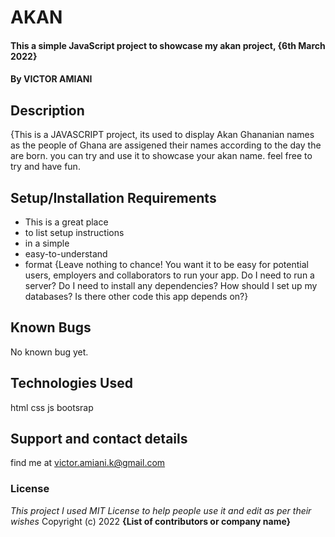 # AKAN

#### This a simple JavaScript project to showcase my akan project, {6th March 2022}
#### By **VICTOR AMIANI**
## Description
{This is a JAVASCRIPT project, its used to display Akan Ghananian names as the people of Ghana are assigened their names according to the day the are born. you can try and use it to showcase your akan name. feel free to try  and have fun. 
## Setup/Installation Requirements
* This is a great place
* to list setup instructions
* in a simple
* easy-to-understand
* format
{Leave nothing to chance! You want it to be easy for potential users, employers and collaborators to run your app. Do I need to run a server? Do I need to install any dependencies? How should I set up my databases? Is there other code this app depends on?}
## Known Bugs
No known bug yet.
## Technologies Used
html
css
js
bootsrap
## Support and contact details
find me at victor.amiani.k@gmail.com
### License
*This project I used MIT License to help people use it and edit as per their wishes*
Copyright (c) 2022 **{List of contributors or company name}**
